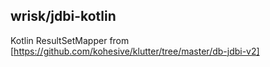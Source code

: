 ## wrisk/jdbi-kotlin

Kotlin ResultSetMapper from [https://github.com/kohesive/klutter/tree/master/db-jdbi-v2]